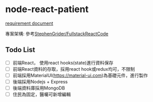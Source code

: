 # node-react-patient

[requirement document](https://docs.google.com/document/d/1sAmgxU690KNfm8VdILZwRYfseE1D2IO7ACw0tBLQHGE/edit)

專案架構: 參考[StephenGrider/FullstackReactCode](https://github.com/StephenGrider/FullstackReactCode)

## Todo List

- [ ] 前端React， 使用react hooks(state)進行資料保存
- [ ] 前端React資料的存取，採用react hook或redux均可，不限制
- [ ] 前端採用MaterialUI(https://material-ui.com)為基礎元件，進行製作
- [ ] 後端採用Nodejs + Express
- [ ] 後端資料庫採用MongoDB
- [ ] 住民為固定，醫囑可新增編輯
